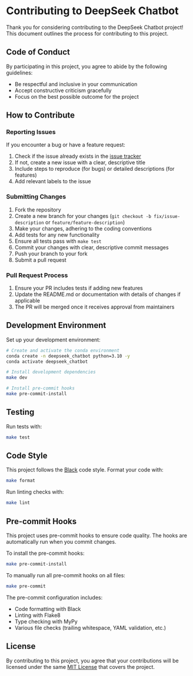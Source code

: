 # Contributing to DeepSeek Chatbot

Thank you for considering contributing to the DeepSeek Chatbot project! This document outlines the process for contributing to this project.

## Code of Conduct

By participating in this project, you agree to abide by the following guidelines:

- Be respectful and inclusive in your communication
- Accept constructive criticism gracefully
- Focus on the best possible outcome for the project

## How to Contribute

### Reporting Issues

If you encounter a bug or have a feature request:

1. Check if the issue already exists in the [issue tracker](https://github.com/yourusername/deepseek_chatbot/issues)
2. If not, create a new issue with a clear, descriptive title
3. Include steps to reproduce (for bugs) or detailed descriptions (for features)
4. Add relevant labels to the issue

### Submitting Changes

1. Fork the repository
2. Create a new branch for your changes (`git checkout -b fix/issue-description` or `feature/feature-description`)
3. Make your changes, adhering to the coding conventions
4. Add tests for any new functionality
5. Ensure all tests pass with `make test`
6. Commit your changes with clear, descriptive commit messages
7. Push your branch to your fork
8. Submit a pull request

### Pull Request Process

1. Ensure your PR includes tests if adding new features
2. Update the README.md or documentation with details of changes if applicable
3. The PR will be merged once it receives approval from maintainers

## Development Environment

Set up your development environment:

```bash
# Create and activate the conda environment
conda create -n deepseek_chatbot python=3.10 -y
conda activate deepseek_chatbot

# Install development dependencies
make dev

# Install pre-commit hooks
make pre-commit-install
```

## Testing

Run tests with:

```bash
make test
```

## Code Style

This project follows the [Black](https://black.readthedocs.io/) code style. Format your code with:

```bash
make format
```

Run linting checks with:

```bash
make lint
```

## Pre-commit Hooks

This project uses pre-commit hooks to ensure code quality. The hooks are automatically run when you commit changes.

To install the pre-commit hooks:

```bash
make pre-commit-install
```

To manually run all pre-commit hooks on all files:

```bash
make pre-commit
```

The pre-commit configuration includes:

- Code formatting with Black
- Linting with Flake8
- Type checking with MyPy
- Various file checks (trailing whitespace, YAML validation, etc.)

## License

By contributing to this project, you agree that your contributions will be licensed under the same [MIT License](LICENSE) that covers the project.
